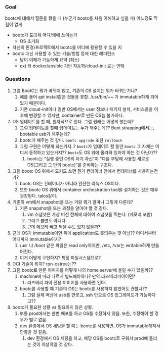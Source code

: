 ### Goal

bootc에 대해서 질문을 했을 때 (누군가 bootc를 처음 이해하고 싶을 때) 어느정도 막힘이 없게.

- bootc가 도대체 어디/왜에 쓰이는가
    - OS 초기화
- 자신의 환경/프로젝트에서 bootc를 어디에 활용할 수 있을 지
- bootc 대신 사용할 수 있는 기술/방법 등에 대한 레퍼런스
    - 남이 이해가 가능하게 요약 (최소)
    - ex) 왜 docker/ansible 기반 자동화/cloud-init 로는 안돼

### Questions
1.  그럼 BootC는 뭐가 바뀌지 않고, 기존의 OS 설치는 뭐가 바뀌는거냐?
	1. 예를 들어 apt install같은 것들을 못함. /usr/bin/~~ 가 immutable하게 되어 있기 때문이다.
	2. 기존 cloud-init이나 일반 OS에서는 user 정보나 패키지 설치, 서비스들을 이후에 변경할 수 있지만, container로 만든 OS늠 불가하다.
2. OS 업데이트를 할 때, 원자적으로 한다. 그럼 원래는 어떻게 했는데? 
	1. 그럼 업데이트를 할때 업데이트는 누가 해주는데?? Boot strapping에서는, bootable usb가 해주는데?
	2. bootc가 해주는 것 같다. `bootc upgrade` 또한 `rollback`
	3. 그럼 구현은 어떻게 되는거지..? `bootc`가 업데이트 할 동안 `bootc` 그 자체는 어디서 동작하고 있는거지?? `bootc`도 OS 위에 올라와 있어야 하는 것 아닌가??
		1. bootc는 “실행 중인 OS의 자기 자신”이 “다음 부팅에 사용할 새로운 OS(그리고 그 안의 bootc)”를 준비하는 구조다.
3. 그럼 bootc OS 위에서 도커도 쓰면 뭔가 컨테이너 안에서 컨테이너를 사용하는건가?
	1. bootc OS는 컨테이너가 아니라 완전한 리눅스 OS이다.
	2. 또한 bootc  OS 위에서 container orchestration tool을 설치하는 것은 매우 권장된다. talos같이.
4. 기존의 vm에서 snapshot을 뜨는 거랑 뭐가 얼마나 그렇게 다른데?
	1. 기존 snapshot을 뜨는 과정을 알아야 할 것 같다.
		1. vm 스냅샷은 가상 머신 전체에 대하여 스냅샷을 찍는다. (메모리 포함)
		2. 그리고 불변도 아니다.
		3. 근데 메모리 빼고 찍을 수도 있지 않을까?
5. 근데 OS가 immutable이면 위에 application도 못띄우는 것 아님?? 어디서부터 어디까지 immutable이지?
	1. /usr 나 /boot 같은 파일은 read only이지만, /etc, /var는 writable하게 만들어진다.
	2. 이거 어떻게 구현하지? 특정 파일시스템으로?
6. OCI 기술이 뭐지? rpn-ostree는??
7. 그럼 bootc로 만든 이미지를 어떻게 나의 home server에 올릴 수가 있을까??
	1. machine에 따라 다르게 빌드해야하나? 만약 라즈베리파이이면?
		1. 라즈베리 파이 전용 이미지를 사용하면 된다.
	2. bootc를 사용할 때 기존의 OS는 bootc를 사용하지 않았어도 괜찮나??
		1. 그럼 실제 머신에 usb를 안꽂고, ssh 만으로 OS 업그레이드가 가능하다고??
8. bootc가 필요한 상황 vs 필요하지 않은 상황.
   1. 보통 prod에서는 한번 배포를 하고 OS를 수정하지 않음. 또한, 수정해야 할 경우가 별로 없음.
   2. dev 환경에서 OS 세팅을 할 때는 bootc를 사용하면, OS가 immutable해져서 안좋을 것 같음.
      1. dev 환경에서 OS 세팅을 하고, 해당 OS를 bootc로 구워서 prod에 올리는 것이 이상적일 것 같다.
